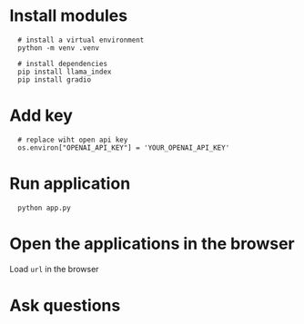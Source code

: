 

# Install modules

```
  # install a virtual environment
  python -m venv .venv

  # install dependencies
  pip install llama_index
  pip install gradio

```


# Add key 

```
  # replace wiht open api key
  os.environ["OPENAI_API_KEY"] = 'YOUR_OPENAI_API_KEY'

```

# Run application

```
  python app.py
```

# Open the applications in the browser

Load `url` in the browser

# Ask questions


